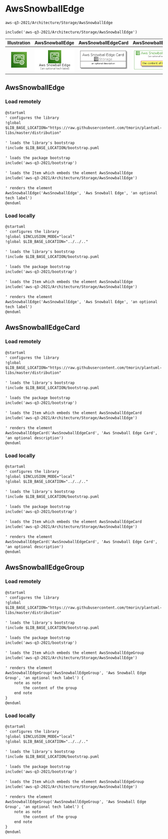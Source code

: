 # AwsSnowballEdge


```text
aws-q3-2021/Architecture/Storage/AwsSnowballEdge
```

```text
include('aws-q3-2021/Architecture/Storage/AwsSnowballEdge')
```



| Illustration | AwsSnowballEdge | AwsSnowballEdgeCard | AwsSnowballEdgeGroup |
| :---: | :---: | :---: | :---: |
| ![illustration for Illustration](../../../aws-q3-2021/Architecture/Storage/AwsSnowballEdge.png) | ![illustration for AwsSnowballEdge](../../../aws-q3-2021/Architecture/Storage/AwsSnowballEdge.Local.png) | ![illustration for AwsSnowballEdgeCard](../../../aws-q3-2021/Architecture/Storage/AwsSnowballEdgeCard.Local.png) | ![illustration for AwsSnowballEdgeGroup](../../../aws-q3-2021/Architecture/Storage/AwsSnowballEdgeGroup.Local.png) |




## AwsSnowballEdge

### Load remotely
```plantuml
@startuml
' configures the library
!global $LIB_BASE_LOCATION="https://raw.githubusercontent.com/tmorin/plantuml-libs/master/distribution"

' loads the library's bootstrap
!include $LIB_BASE_LOCATION/bootstrap.puml

' loads the package bootstrap
include('aws-q3-2021/bootstrap')

' loads the Item which embeds the element AwsSnowballEdge
include('aws-q3-2021/Architecture/Storage/AwsSnowballEdge')

' renders the element
AwsSnowballEdge('AwsSnowballEdge', 'Aws Snowball Edge', 'an optional tech label')
@enduml
```

### Load locally
```plantuml
@startuml
' configures the library
!global $INCLUSION_MODE="local"
!global $LIB_BASE_LOCATION="../../.."

' loads the library's bootstrap
!include $LIB_BASE_LOCATION/bootstrap.puml

' loads the package bootstrap
include('aws-q3-2021/bootstrap')

' loads the Item which embeds the element AwsSnowballEdge
include('aws-q3-2021/Architecture/Storage/AwsSnowballEdge')

' renders the element
AwsSnowballEdge('AwsSnowballEdge', 'Aws Snowball Edge', 'an optional tech label')
@enduml
```

## AwsSnowballEdgeCard

### Load remotely
```plantuml
@startuml
' configures the library
!global $LIB_BASE_LOCATION="https://raw.githubusercontent.com/tmorin/plantuml-libs/master/distribution"

' loads the library's bootstrap
!include $LIB_BASE_LOCATION/bootstrap.puml

' loads the package bootstrap
include('aws-q3-2021/bootstrap')

' loads the Item which embeds the element AwsSnowballEdgeCard
include('aws-q3-2021/Architecture/Storage/AwsSnowballEdge')

' renders the element
AwsSnowballEdgeCard('AwsSnowballEdgeCard', 'Aws Snowball Edge Card', 'an optional description')
@enduml
```

### Load locally
```plantuml
@startuml
' configures the library
!global $INCLUSION_MODE="local"
!global $LIB_BASE_LOCATION="../../.."

' loads the library's bootstrap
!include $LIB_BASE_LOCATION/bootstrap.puml

' loads the package bootstrap
include('aws-q3-2021/bootstrap')

' loads the Item which embeds the element AwsSnowballEdgeCard
include('aws-q3-2021/Architecture/Storage/AwsSnowballEdge')

' renders the element
AwsSnowballEdgeCard('AwsSnowballEdgeCard', 'Aws Snowball Edge Card', 'an optional description')
@enduml
```

## AwsSnowballEdgeGroup

### Load remotely
```plantuml
@startuml
' configures the library
!global $LIB_BASE_LOCATION="https://raw.githubusercontent.com/tmorin/plantuml-libs/master/distribution"

' loads the library's bootstrap
!include $LIB_BASE_LOCATION/bootstrap.puml

' loads the package bootstrap
include('aws-q3-2021/bootstrap')

' loads the Item which embeds the element AwsSnowballEdgeGroup
include('aws-q3-2021/Architecture/Storage/AwsSnowballEdge')

' renders the element
AwsSnowballEdgeGroup('AwsSnowballEdgeGroup', 'Aws Snowball Edge Group', 'an optional tech label') {
    note as note
        the content of the group
    end note
}
@enduml
```

### Load locally
```plantuml
@startuml
' configures the library
!global $INCLUSION_MODE="local"
!global $LIB_BASE_LOCATION="../../.."

' loads the library's bootstrap
!include $LIB_BASE_LOCATION/bootstrap.puml

' loads the package bootstrap
include('aws-q3-2021/bootstrap')

' loads the Item which embeds the element AwsSnowballEdgeGroup
include('aws-q3-2021/Architecture/Storage/AwsSnowballEdge')

' renders the element
AwsSnowballEdgeGroup('AwsSnowballEdgeGroup', 'Aws Snowball Edge Group', 'an optional tech label') {
    note as note
        the content of the group
    end note
}
@enduml
```

